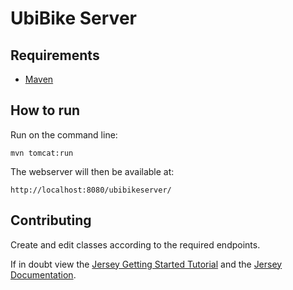 # UbiBike Server

## Requirements

* [Maven](https://maven.apache.org/)

## How to run

Run on the command line:

```
mvn tomcat:run
```

The webserver will then be available at:

```
http://localhost:8080/ubibikeserver/
```

## Contributing

Create and edit classes according to the required endpoints.

If in doubt view the [Jersey Getting Started Tutorial](http://www.vogella.com/tutorials/REST/article.html#firstjersey_class) and the [Jersey Documentation](https://jersey.java.net/apidocs/latest/jersey/index.html).
